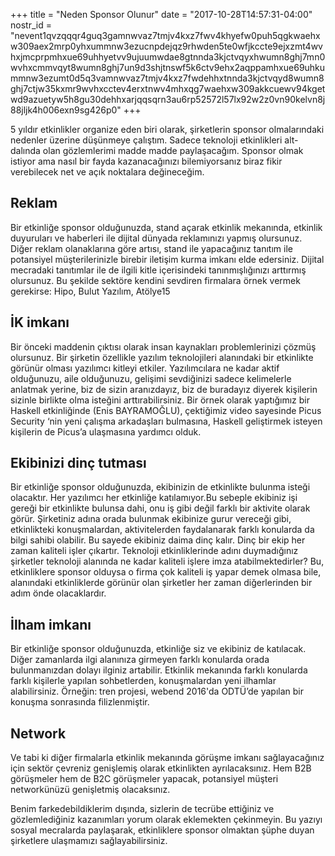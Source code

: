 +++
title = "Neden Sponsor Olunur"
date = "2017-10-28T14:57:31-04:00"
nostr_id = "nevent1qvzqqqr4guq3gamnwvaz7tmjv4kxz7fwv4khyefw0puh5qgkwaehxw309aex2mrp0yhxummnw3ezucnpdejqz9rhwden5te0wfjkccte9ejxzmt4wvhxjmcprpmhxue69uhhyetvv9ujuumwdae8gtnnda3kjctvqyxhwumn8ghj7mn0wvhxcmmvqyt8wumn8ghj7un9d3shjtnswf5k6ctv9ehx2aqppamhxue69uhkummnw3ezumt0d5q3vamnwvaz7tmjv4kxz7fwdehhxtnnda3kjctvqyd8wumn8ghj7ctjw35kxmr9wvhxcctev4erxtnwv4mhxqg7waehxw309akkcuewv94kgetwd9azuetyw5h8gu30dehhxarjqqsqrn3au6rp52572l57lx92w2z0vn90kelvn8j88jljk4h006exn9sg426p0"
+++

5 yıldır etkinlikler organize eden biri olarak, şirketlerin sponsor olmalarındaki nedenler üzerine düşünmeye çalıştım. Sadece teknoloji etkinlikleri alt-dalında olan gözlemlerimi madde madde paylaşacağım. Sponsor olmak istiyor ama nasıl bir fayda kazanacağınızı bilemiyorsanız biraz fikir verebilecek net ve açık noktalara değineceğim.

## Reklam

Bir etkinliğe sponsor olduğunuzda, stand açarak etkinlik mekanında, etkinlik duyuruları ve haberleri ile dijital dünyada reklamınızı yapmış olursunuz. Diğer reklam olanaklarına göre artısı, stand ile yapacağınız tanıtım ile potansiyel müşterilerinizle birebir iletişim kurma imkanı elde edersiniz. Dijital mecradaki tanıtımlar ile de ilgili kitle içerisindeki tanınmışlığınızı arttırmış olursunuz. Bu şekilde sektöre kendini sevdiren firmalara örnek vermek gerekirse: Hipo, Bulut Yazılım, Atölye15

## İK imkanı

Bir önceki maddenin çıktısı olarak insan kaynakları problemlerinizi çözmüş olursunuz. Bir şirketin özellikle yazılım teknolojileri alanındaki bir etkinlikte görünür olması yazılımcı kitleyi etkiler. Yazılımcılara ne kadar aktif olduğunuzu, aile olduğunuzu, gelişimi sevdiğinizi sadece kelimelerle anlatmak yerine, biz de sizin aranızdayız, biz de buradayız diyerek kişilerin sizinle birlikte olma isteğini arttırabilirsiniz. Bir örnek olarak yaptığımız bir Haskell etkinliğinde (Enis BAYRAMOĞLU), çektiğimiz video sayesinde Picus Security ‘nin yeni çalışma arkadaşları bulmasına, Haskell geliştirmek isteyen kişilerin de Picus’a ulaşmasına yardımcı olduk.

## Ekibinizi dinç tutması

Bir etkinliğe sponsor olduğunuzda, ekibinizin de etkinlikte bulunma isteği olacaktır. Her yazılımcı her etkinliğe katılamıyor.Bu sebeple ekibiniz işi gereği bir etkinlikte bulunsa dahi, onu iş gibi değil farklı bir aktivite olarak görür. Şirketiniz adına orada bulunmak ekibinize gurur vereceği gibi, etkinlikteki konuşmalardan, aktivitelerden faydalanarak farklı konularda da bilgi sahibi olabilir. Bu sayede ekibiniz daima dinç kalır. Dinç bir ekip her zaman kaliteli işler çıkartır. Teknoloji etkinliklerinde adını duymadığınız şirketler teknoloji alanında ne kadar kaliteli işlere imza atabilmektedirler? Bu, etkinliklere sponsor olduysa o firma çok kaliteli iş yapar demek olmasa bile, alanındaki etkinliklerde görünür olan şirketler her zaman diğerlerinden bir adım önde olacaklardır.

## İlham imkanı

Bir etkinliğe sponsor olduğunuzda, etkinliğe siz ve ekibiniz de katılacak. Diğer zamanlarda ilgi alanınıza girmeyen farklı konularda orada bulunmanızdan dolayı ilginiz artabilir. Etkinlik mekanında farklı konularda farklı kişilerle yapılan sohbetlerden, konuşmalardan yeni ilhamlar alabilirsiniz. Örneğin: tren projesi, webend 2016'da ODTÜ’de yapılan bir konuşma sonrasında filizlenmiştir.

## Network

Ve tabi ki diğer firmalarla etkinlik mekanında görüşme imkanı sağlayacağınız için sektör çevreniz genişlemiş olarak etkinlikten ayrılacaksınız. Hem B2B görüşmeler hem de B2C görüşmeler yapacak, potansiyel müşteri networkünüzü genişletmiş olacaksınız.

Benim farkedebildiklerim dışında, sizlerin de tecrübe ettiğiniz ve gözlemlediğiniz kazanımları yorum olarak eklemekten çekinmeyin. Bu yazıyı sosyal mecralarda paylaşarak, etkinliklere sponsor olmaktan şüphe duyan şirketlere ulaşmamızı sağlayabilirsiniz.
